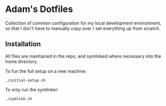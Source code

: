 # Adam's Dotfiles

Collection of common configuration for my local development environment, so that I don't have to manually copy over / set everything up from scratch.

## Installation

All files are maintained in the repo, and symlinked where necessary into the home directory.

To fun the full setup on a new machine:
```shell-script
./initial-setup.sh
```

To only run the symlinker:
```shell-script
./symlink.sh
```
